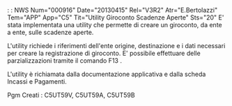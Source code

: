 :  : NWS Num="000916" Date="20130415" Rel="V3R2" Atr="E.Bertolazzi" Tem="APP" App="C5" Tit="Utility Giroconto Scadenze Aperte" Sts="20"
 E' stata implementata una utility che permette di creare un giroconto, da ente a ente, sulle  scadenze aperte.

 L'utility richiede i riferimenti dell'ente origine, destinazione e i dati necessari per creare la
 registrazione di giroconto.
 E' possibile effettuare delle parzializzazioni tramite il comando F13 .

 L'utility è richiamata dalla documentazione applicativa e dalla scheda Incassi e Pagamenti.

 Pgm Creati :  C5UT59V, C5UT59A, C5UT59B
